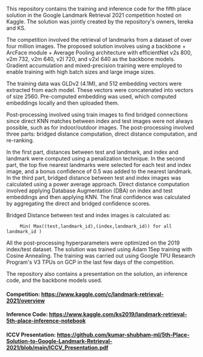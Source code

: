 This repository contains the training and inference code for the fifth place solution in the Google Landmark Retrieval 2021 competition hosted on Kaggle. The solution was jointly created by the repository's owners, tereka and KS.

The competition involved the retrieval of landmarks from a dataset of over four million images. The proposed solution involves using a backbone + ArcFace module + Average Pooling architecture with efficientNet v2s 800, v2m 732, v2m 640, v2l 720, and v2xl 640 as the backbone models. Gradient accumulation and mixed-precision training were employed to enable training with high batch sizes and large image sizes.

The training data was GLDv2 (4.1M), and 512 embedding vectors were extracted from each model. These vectors were concatenated into vectors of size 2560. Pre-computed embedding was used, which computed embeddings locally and then uploaded them.

Post-processing involved using train images to find bridged connections since direct KNN matches between index and test images were not always possible, such as for indoor/outdoor images. The post-processing involved three parts: bridged distance computation, direct distance computation, and re-ranking.

In the first part, distances between test and landmark, and index and landmark were computed using a penalization technique. In the second part, the top five nearest landmarks were selected for each test and index image, and a bonus confidence of 0.5 was added to the nearest landmark. In the third part, bridged distance between test and index images was calculated using a power average approach. Direct distance computation involved applying Database Augmentation (DBA) on index and test embeddings and then applying KNN. The final confidence was calculated by aggregating the direct and bridged confidence scores.

Bridged Distance between test and index images is calculated as: 

         Min( Max((test,landmark_id),(index,landmark_id)) for all landmark_id )

All the post-processing hyperparameters were optimized on the 2019 index/test dataset. The solution was trained using Adam 15ep training with Cosine Annealing. The training was carried out using Google TPU Research Program's V3 TPUs on GCP in the last few days of the competition.

The repository also contains a presentation on the solution, an inference code, and the backbone models used.

#### Competition: https://www.kaggle.com/c/landmark-retrieval-2021/overview
#### Inference Code: https://www.kaggle.com/ks2019/landmark-retrieval-5th-place-inference-notebook
#### ICCV Presentation: https://github.com/kumar-shubham-ml/5th-Place-Solution-to-Google-Landmark-Retrieval-2021/blob/main/ICCV_Presentation.pdf
